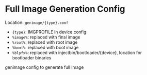 # Full Image Generation Config

Location: `genimage/{type}.conf`

- `{type}`: IMGPROFILE in device config
- `%image%`: replaced with final image
- `%root%`: replaced with root image
- `%boot%`: replaced with boot image
- `%blpfx%`: replaced with injectbin/bootloader/{device}, location for bootloader binaries

genimage config to generate full image
